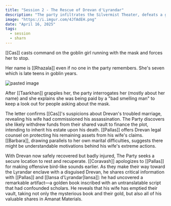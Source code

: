 ```yaml
---
title: "Session 2 - The Rescue of Drevan d'Lyrandar"
description: "The party infiltrates the Silvermist Theater, defeats a group of cultists performing a ritual, and rescues Drevan d'Lyrandar. They discover his wife commissioned the assassination and stole valuable assets including a mysterious golden book."
image: "https://i.imgur.com/4JfAdEH.png"
date: "April 16, 2025"
tags:
  - session
  - sharn
---
```


[[Cas]] casts command on the goblin girl running with the mask and forces her to stop.

Her name is [[Rhazala]] even if no one in the party remembers. She's seven which is late teens in goblin years.

![pasted image](https://i.imgur.com/4JfAdEH.png)

After [[Taarkhan]] grapples her, the party interrogates her (mostly about her name) and she explains she was being paid by a "bad smelling man" to keep a look out for people asking about the mask.

The letter confirms [[Cas]]'s suspicions about Drevan's troubled marriage, revealing his wife had commissioned his assassination. The Party discovers she likely withdrew funds from their shared vault to finance the plot, intending to inherit his estate upon his death. [[Pallas]] offers Drevan legal counsel on protecting his remaining assets from his wife's claims. [[Barbara]], drawing parallels to her own marital difficulties, suggests there might be understandable motivations behind his wife's extreme actions.

With Drevan now safely recovered but badly injured, The Party seeks a secure location to rest and recuperate. [[Coravash]] apologizes to [[Pallas]] for making offensive bird-like sounds earlier. As they make their way toward the Lyrandar enclave with a disguised Drevan, he shares critical information with [[Pallas]] and [[Iansa d'Lyrandar|Iansa]]: he had uncovered a remarkable artifact—a golden book inscribed with an untranslatable script that had confounded scholars. He reveals that his wife has emptied their vault, taking not only the mysterious book and their gold, but also all of his valuable shares in Amanat Materials.
